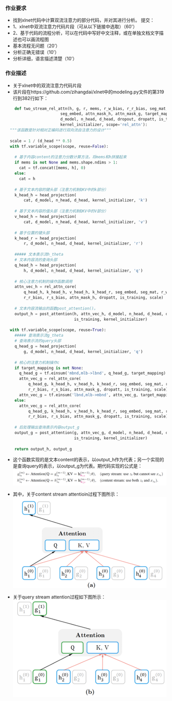 ### 作业要求
- 找到xlnet代码中计算双流注意力的部分代码，并对其进行分析。
提交：
- 1、xlnet中双流注意力代码片段（可从以下链接中选取）（60'）
- 2、基于代码的流程分析，可以在代码中写好中文注释，或在单独文档文字描述也可以画流程图
- 基本流程无问题（20’）
- 分析正确无错误（10’）
- 分析详细，语言描述清楚（10’）
  

### 作业描述
- 关于xlnet中的双流注意力代码片段
- 该片段在https://github.com/zihangdai/xlnet中的modeling.py文件的第319行到382行如下：
```python
    def two_stream_rel_attn(h, g, r, mems, r_w_bias, r_r_bias, seg_mat, r_s_bias,
                        seg_embed, attn_mask_h, attn_mask_g, target_mapping,
                        d_model, n_head, d_head, dropout, dropatt, is_training,
                        kernel_initializer, scope='rel_attn'):
  """该函数是针对相对正编码进行双向流自注意力的设计"""

  scale = 1 / (d_head ** 0.5)
  with tf.variable_scope(scope, reuse=False):

    # 基于内容content的注意力分数计算方法，将mems和h拼接起来
    if mems is not None and mems.shape.ndims > 1:
      cat = tf.concat([mems, h], 0)
    else:
      cat = h

    # 基于文本内容的键头部（注意力机制QKV中的k部分）
    k_head_h = head_projection(
        cat, d_model, n_head, d_head, kernel_initializer, 'k')

    # 基于文本内容的值头部（注意力机制QKV中的V部分）
    v_head_h = head_projection(
        cat, d_model, n_head, d_head, kernel_initializer, 'v')

    # 基于位置的键头部
    k_head_r = head_projection(
        r, d_model, n_head, d_head, kernel_initializer, 'r')

    ##### 文本表示流h_theta
    # 文本内容流的查询头部
    q_head_h = head_projection(
        h, d_model, n_head, d_head, kernel_initializer, 'q')

    # 核心注意力机制的操作函数调用
    attn_vec_h = rel_attn_core(
        q_head_h, k_head_h, v_head_h, k_head_r, seg_embed, seg_mat, r_w_bias,
        r_r_bias, r_s_bias, attn_mask_h, dropatt, is_training, scale)

    # 文本内容流输出的函数post_attention()。
    output_h = post_attention(h, attn_vec_h, d_model, n_head, d_head, dropout,
                              is_training, kernel_initializer)

  with tf.variable_scope(scope, reuse=True):
    ##### 查询表示流g_theta
    # 查询表示流的query头部
    q_head_g = head_projection(
        g, d_model, n_head, d_head, kernel_initializer, 'q')

    # 核心的注意力机制操作c
    if target_mapping is not None:
      q_head_g = tf.einsum('mbnd,mlb->lbnd', q_head_g, target_mapping)
      attn_vec_g = rel_attn_core(
          q_head_g, k_head_h, v_head_h, k_head_r, seg_embed, seg_mat, r_w_bias,
          r_r_bias, r_s_bias, attn_mask_g, dropatt, is_training, scale)
      attn_vec_g = tf.einsum('lbnd,mlb->mbnd', attn_vec_g, target_mapping)
    else:
      attn_vec_g = rel_attn_core(
          q_head_g, k_head_h, v_head_h, k_head_r, seg_embed, seg_mat, r_w_bias,
          r_r_bias, r_s_bias, attn_mask_g, dropatt, is_training, scale)

    # 后处理输出查询表示内容output_g
    output_g = post_attention(g, attn_vec_g, d_model, n_head, d_head, dropout,
                              is_training, kernel_initializer)

    return output_h, output_g
```

- 这个函数实现的是文本content的表示，以output_h作为代表；另一个实现的是查询query的表示，以output_g为代表。期代码实现的公式是：
![GH_ATTENTION](gh_Attentiion.png)


- 其中，关于content stream attentioin过程下图所示：
![H_ATTENTION](h_attentioin.png)

- 关于query stream attention过程如下图所示：
![G_ATTENTION](g_attentioin.png)